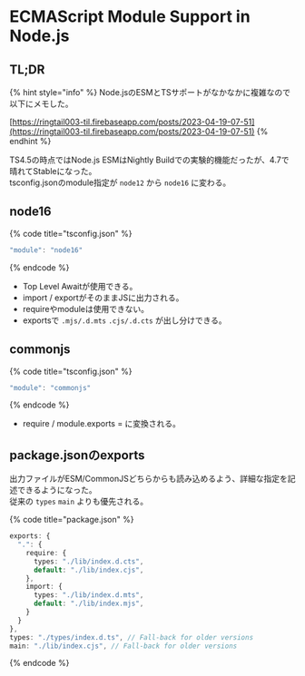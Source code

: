 # ECMAScript Module Support in Node.js

## TL;DR



{% hint style="info" %}
Node.jsのESMとTSサポートがなかなかに複雑なので以下にメモした。

[https://ringtail003-til.firebaseapp.com/posts/2023-04-19-07-51](https://ringtail003-til.firebaseapp.com/posts/2023-04-19-07-51)
{% endhint %}

TS4.5の時点ではNode.js ESMはNightly Buildでの実験的機能だったが、4.7で晴れてStableになった。\
tsconfig.jsonのmodule指定が `node12` から `node16` に変わる。

## node16

{% code title="tsconfig.json" %}
```typescript
"module": "node16" 
```
{% endcode %}

* Top Level Awaitが使用できる。
* import / exportがそのままJSに出力される。
* requireやmoduleは使用できない。
* exportsで `.mjs/.d.mts` `.cjs/.d.cts` が出し分けできる。

## commonjs

{% code title="tsconfig.json" %}
```typescript
"module": "commonjs"
```
{% endcode %}

* require / module.exports = に変換される。

## package.jsonのexports

出力ファイルがESM/CommonJSどちらからも読み込めるよう、詳細な指定を記述できるようになった。\
従来の `types` `main` よりも優先される。

{% code title="package.json" %}
```typescript
exports: {
  ".": {
    require: {
      types: "./lib/index.d.cts",
      default: "./lib/index.cjs",
    },
    import: {
      types: "./lib/index.d.mts",
      default: "./lib/index.mjs",
    }
  }
},
types: "./types/index.d.ts", // Fall-back for older versions
main: "./lib/index.cjs", // Fall-back for older versions
```
{% endcode %}
